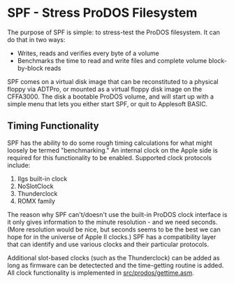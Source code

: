# SPF - Stress ProDOS Filesystem

The purpose of SPF is simple: to stress-test the ProDOS filesystem.  It can do that in two ways:

 * Writes, reads and verifies every byte of a volume
 * Benchmarks the time to read and write files and complete volume block-by-block reads

SPF comes on a virtual disk image that can be reconstituted to a physical floppy via ADTPro, or mounted as a virtual floppy disk image on the CFFA3000.  The disk a bootable ProDOS volume, and will start up with a simple menu that lets you either start SPF, or quit to Applesoft BASIC.

## Timing Functionality

SPF has the ability to do some rough timing calculations for what might loosely be termed "benchmarking."
An internal clock on the Apple side is required for this functionality to be enabled.  Supported clock protocols include:

 1. IIgs built-in clock
 2. NoSlotClock
 3. Thunderclock
 4. ROMX family

The reason why SPF can't/doesn't use the built-in ProDOS clock interface is it only gives information to the minute
resolution - and we need seconds.  (More resolution would be nice, but seconds seems to be the best we can hope for in the universe of Apple II clocks.)
SPF has a compatibility layer that can identify and use various clocks and their particular protocols.

Additional slot-based clocks (such as the Thunderclock) can be added as long as firmware can be detectected and the time-getting routine is added.
All clock functionality is implemented in [src/prodos/gettime.asm](https://github.com/ADTPro/spf/blob/master/src/prodos/gettime.asm).
